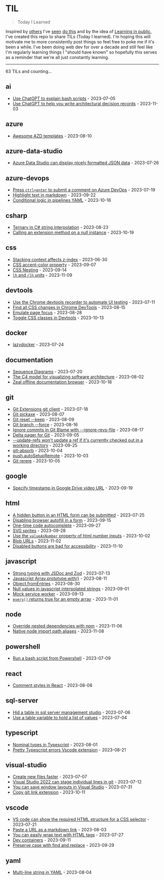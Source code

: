 # TIL
> Today I Learned

Inspired by [others](https://github.com/jbranchaud/til) I've [seen](https://github.com/simonw/til) [do this](https://til.hashrocket.com/) and by the idea of [Learning in public](https://dev.to/jbranchaud/how-i-built-a-learning-machine-45k9), I've created this repo to share TILs (Today I learned).
I'm hoping this will motivate me to more consistently post things so feel free to poke me if it's been a while.
I've been doing web dev for over a decade and still feel like I'm regularly learning things I "should have known" so hopefully this serves as a reminder that we're all just constantly learning.

---
<!-- index starts -->
63 TILs and counting...

## ai

* [Use ChatGPT to explain bash scripts](https://github.com/bpugh/til/blob/main/ai/chatgpt-explains.md) - 2023-07-05
* [Use ChatGPT to help you write architectural decision records](https://github.com/bpugh/til/blob/main/ai/chatgpt-to-help-write-adr.md) - 2023-11-03

## azure

* [Awesome AZD templates](https://github.com/bpugh/til/blob/main/azure/awesome-azd.md) - 2023-08-10

## azure-data-studio

* [Azure Data Studio can display nicely formatted JSON data](https://github.com/bpugh/til/blob/main/azure-data-studio/json-column.md) - 2023-07-26

## azure-devops

* [Press `ctrl+enter` to submit a comment on Azure DevOps](https://github.com/bpugh/til/blob/main/azure-devops/submit-comment-hotkey.md) - 2023-07-19
* [Highlight text in markdown](https://github.com/bpugh/til/blob/main/azure-devops/markdown-highlight.md) - 2023-09-22
* [Conditional logic in pipelines YAML](https://github.com/bpugh/til/blob/main/azure-devops/conditional-yaml.md) - 2023-10-16

## csharp

* [Ternary in C# string interpolation](https://github.com/bpugh/til/blob/main/csharp/string-interpolation.md) - 2023-08-23
* [Calling an extension method on a null instance](https://github.com/bpugh/til/blob/main/csharp/string-extension-method.md) - 2023-10-19

## css

* [Stacking context affects z-index](https://github.com/bpugh/til/blob/main/css/stacking-context.md) - 2023-06-30
* [CSS accent-color property](https://github.com/bpugh/til/blob/main/css/accent-color.md) - 2023-09-07
* [CSS Nesting](https://github.com/bpugh/til/blob/main/css/css-nesting.md) - 2023-09-14
* [`lh` and `rlh` units](https://github.com/bpugh/til/blob/main/css/line-height-units.md) - 2023-11-09

## devtools

* [Use the Chrome devtools recorder to automate UI testing](https://github.com/bpugh/til/blob/main/devtools/devtools-recorder.md) - 2023-07-11
* [Find all CSS changes in Chrome DevTools](https://github.com/bpugh/til/blob/main/devtools/css-changes.md) - 2023-08-15
* [Emulate page focus](https://github.com/bpugh/til/blob/main/devtools/emulate-focused-page.md) - 2023-08-28
* [Toggle CSS classes in Devtools](https://github.com/bpugh/til/blob/main/devtools/toggle-css-classes.md) - 2023-10-13

## docker

* [lazydocker](https://github.com/bpugh/til/blob/main/docker/lazydocker.md) - 2023-07-24

## documentation

* [Sequence Diagrams](https://github.com/bpugh/til/blob/main/documentation/sequence-diagrams.md) - 2023-07-20
* [The C4 model for visualizing software architecture](https://github.com/bpugh/til/blob/main/documentation/c4-model.md) - 2023-08-02
* [Zeal offline documentation browser](https://github.com/bpugh/til/blob/main/documentation/zeal.md) - 2023-10-18

## git

* [Git Extensions git client](https://github.com/bpugh/til/blob/main/git/git-extensions.md) - 2023-07-18
* [Git pickaxe](https://github.com/bpugh/til/blob/main/git/git-pickaxe.md) - 2023-08-07
* [Git reset --keep](https://github.com/bpugh/til/blob/main/git/reset-keep.md) - 2023-08-09
* [Git branch --force](https://github.com/bpugh/til/blob/main/git/branch-force.md) - 2023-08-16
* [Ignore commits in Git Blame with --ignore-revs-file](https://github.com/bpugh/til/blob/main/git/ignore-revs-file.md) - 2023-08-17
* [Delta pager for Git](https://github.com/bpugh/til/blob/main/git/delta-pager.md) - 2023-09-05
* [--update-refs won't update a ref if it's currently checked out in a working directory](https://github.com/bpugh/til/blob/main/git/update-refs-working-directory.md) - 2023-09-25
* [git-absorb](https://github.com/bpugh/til/blob/main/git/git-absorb.md) - 2023-10-04
* [push.autoSetupRemote](https://github.com/bpugh/til/blob/main/git/auto-setup-remote.md) - 2023-10-03
* [Git rerere](https://github.com/bpugh/til/blob/main/git/rerere.md) - 2023-10-05

## google

* [Specify timestamp in Google Drive video URL](https://github.com/bpugh/til/blob/main/google/video-timestamp-query-param.md) - 2023-09-19

## html

* [A hidden button in an HTML form can be submitted](https://github.com/bpugh/til/blob/main/html/hidden-button-still-submits.md) - 2023-07-25
* [Disabling browser autofill in a form](https://github.com/bpugh/til/blob/main/html/disable-autocomplete.md) - 2023-09-15
* [One-time code autocomplete](https://github.com/bpugh/til/blob/main/html/one-time-code-autocomplete.md) - 2023-09-27
* [SVG sprites](https://github.com/bpugh/til/blob/main/html/svg-sprites.md) - 2023-09-28
* [Use the `valueAsNumber` property of html number inputs](https://github.com/bpugh/til/blob/main/html/valueAsNumber.md) - 2023-10-02
* [Blob URLs](https://github.com/bpugh/til/blob/main/html/blob-url.md) - 2023-11-02
* [Disabled buttons are bad for accessibility](https://github.com/bpugh/til/blob/main/html/disabled-buttons-bad-accessibility.md) - 2023-11-10

## javascript

* [Strong typing with JSDoc and Zod](https://github.com/bpugh/til/blob/main/javascript/types-with-jsdoc.md) - 2023-07-13
* [Javascript Array.prototype.with()](https://github.com/bpugh/til/blob/main/javascript/array-with.md) - 2023-08-11
* [Object.fromEntries](https://github.com/bpugh/til/blob/main/javascript/from-entries.md) - 2023-08-30
* [Null values in javascript interpolated strings](https://github.com/bpugh/til/blob/main/javascript/string-interpolation-null.md) - 2023-09-01
* [Mock service worker](https://github.com/bpugh/til/blob/main/javascript/mock-service-worker.md) - 2023-09-13
* [`every()` returns true for an empty array](https://github.com/bpugh/til/blob/main/javascript/every-returns-true-empty-array.md) - 2023-11-01

## node

* [Override nested dependencies with npm](https://github.com/bpugh/til/blob/main/node/npm-overrides.md) - 2023-11-06
* [Native node import path aliases](https://github.com/bpugh/til/blob/main/node/import-aliases.md) - 2023-11-08

## powershell

* [Run a bash script from Powershell](https://github.com/bpugh/til/blob/main/powershell/run-bash-script.md) - 2023-07-09

## react

* [Comment styles in React](https://github.com/bpugh/til/blob/main/react/single-line-comments.md) - 2023-08-08

## sql-server

* [Hid a table in sql server management studio](https://github.com/bpugh/til/blob/main/sql-server/system-table.md) - 2023-07-06
* [Use a table variable to hold a list of values](https://github.com/bpugh/til/blob/main/sql-server/table-variables.md) - 2023-07-04

## typescript

* [Nominal types in Typescript](https://github.com/bpugh/til/blob/main/typescript/nominal-types.md) - 2023-08-01
* [Pretty Typescript errors Vscode extension](https://github.com/bpugh/til/blob/main/typescript/error-extension.md) - 2023-08-21

## visual-studio

* [Create new files faster](https://github.com/bpugh/til/blob/main/visual-studio/quick-add.md) - 2023-07-07
* [Visual Studio 2022 can stage individual lines in git](https://github.com/bpugh/til/blob/main/visual-studio/line-staging.md) - 2023-07-12
* [You can save window layouts in Visual Studio](https://github.com/bpugh/til/blob/main/visual-studio/save-window-layout.md) - 2023-07-31
* [Copy git link extension](https://github.com/bpugh/til/blob/main/visual-studio/copy-git-link.md) - 2023-10-11

## vscode

* [VS code can show the required HTML structure for a CSS selector](https://github.com/bpugh/til/blob/main/vscode/hover-css-selector.md) - 2023-07-21
* [Paste a URL as a markdown link](https://github.com/bpugh/til/blob/main/vscode/paste-markdown-url.md) - 2023-08-03
* [You can easily wrap text with HTML tags](https://github.com/bpugh/til/blob/main/vscode/wrap-text-html.md) - 2023-07-27
* [Dev containers](https://github.com/bpugh/til/blob/main/vscode/devcontainers.md) - 2023-09-11
* [Preserve case with find and replace](https://github.com/bpugh/til/blob/main/vscode/find-replace-preserve-case.md) - 2023-09-29

## yaml

* [Multi-line string in YAML](https://github.com/bpugh/til/blob/main/yaml/multiline-strings.md) - 2023-08-04
<!-- index ends -->
